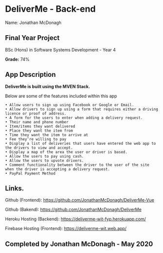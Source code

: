 # DeliverMe - Back-end

Name: Jonathan McDonagh

## Final Year Project

BSc (Hons) in Software Systems Development - Year 4

**Grade:** 74%  

## App Description

**DeliverMe is built using the MVEN Stack.**

Below are some of the features included within this app

    • Allow users to sign up using Facebook or Google or Email.
    • Allow drivers to sign up using a form that requires either a driving licence or proof of address.
    • A form for the users to enter when adding a delivery request.
    • Their name and phone number
    • Item/items they want delivered
    • Place they want the item from
    • Time they want the item to arrive at
    • Fee they’re willing to pay
    • Display a list of deliveries that users have entered the web app to the drivers to view and accept.
    • Display a map of the area the user or driver is based.
    • Allow the users to pay using cash.
    • Allow the users to upvote drivers.
    • Comment functionality between the driver to the user of the site when the driver is accepting a delivery request.
    • PayPal Payment Method

## Links.

Github (Frontend): https://github.com/JonathanMcDonagh/DeliverMe-Vue

Github (Bakend): https://github.com/JonathanMcDonagh/DeliverMe

Heroku Hosting (Backend): https://deliverme-wit-fyp.herokuapp.com/

Firebase Hosting (Frontend): https://deliverme-wit.web.app/

## Completed by Jonathan McDonagh - May 2020
